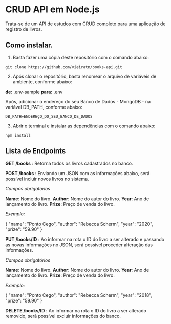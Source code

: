 # CRUD API em Node.js

Trata-se de um API de estudos com CRUD completo para uma aplicação de registro de livros.

## Como instalar.

1. Basta fazer uma cópia deste repositório com o comando abaixo:

`git clone https://github.com/vieiratn/books-api.git`

2. Após clonar o repositório, basta renomear o arquivo de variáveis de ambiente, conforme abaixo:

**de:** .env-sample
**para:** .env

Após, adicionar o endereço do seu Banco de Dados - MongoDB - na variável DB_PATH, conforme abaixo:

`DB_PATH=ENDEREÇO_DO_SEU_BANCO_DE_DADOS`

3. Abrir o terminal e instalar as dependências com o comando abaixo:

`npm install`

## Lista de Endpoints

**GET /books** : Retorna todos os livros cadastrados no banco.

**POST /books** : Enviando um JSON com as informações abaixo, será possível incluir novos livros no sistema.

_Campos obrigatórios_

**Name**: Nome do livro.
**Author**: Nome do autor do livro.
**Year**: Ano de lançamento do livro.
**Prize**: Preço de venda do livro.

_Exemplo:_

{
"name": "Ponto Cego",
"author": "Rebecca Scherm",
"year": "2020",
"prize": "59.90"
}

**PUT /books/ID** : Ao informar na rota o ID do livro a ser alterado e passando as novas informações no JSON, será possível proceder alteração das informações.

_Campos obrigatórios_

**Name**: Nome do livro.
**Author**: Nome do autor do livro.
**Year**: Ano de lançamento do livro.
**Prize**: Preço de venda do livro.

_Exemplo:_

{
"name": "Ponto Cego",
"author": "Rebecca Scherm",
"year": "2018",
"prize": "59.90"
}

**DELETE /books/ID** : Ao informar na rota o ID do livro a ser alterado removido, será possível excluir informações do banco.
